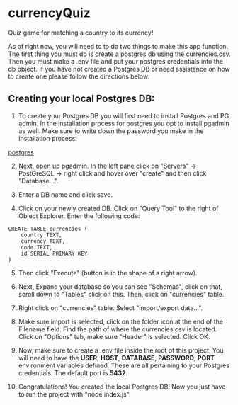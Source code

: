 # currencyQuiz
Quiz game for matching a country to its currency!

As of right now, you will need to to do two things to make this app function. The first thing you must do is create a postgres db using the currencies.csv. Then you must make a .env file and put your postgres credentials into the db object. If you have not created a Postgres DB or need assistance on how to create one please follow the directions below.

## Creating your local Postgres DB:

1. To create your Postgres DB you will first need to install Postgres and PG admin. In the installation process for postgres you opt to install pgadmin as well. Make sure to write down the password you make in the installation process!

[postgres](https://www.postgresql.org/download/)

2. Next, open up pgadmin. In the left pane click on "Servers" -> PostGreSQL <version no> -> right click and hover over "create" and then click "Database...".

3. Enter a DB name and click save.

4. Click on your newly created DB. Click on "Query Tool" to the right of Object Explorer. Enter the following code:

```
CREATE TABLE currencies (
	country TEXT,
	currency TEXT,
	code TEXT,
	id SERIAL PRIMARY KEY	
)
```

5. Then click "Execute" (button is in the shape of a right arrow).

6. Next, Expand your database so you can see "Schemas", click on that, scroll down to "Tables" click on this. Then, click on "currencies" table.

7. Right click on "currencies" table. Select "import/export data...".

8. Make sure import is selected, click on the folder icon at the end of the Filename field. Find the path of where the currencies.csv is located. Click on "Options" tab, make sure "Header" is selected. Click OK.

9. Now, make sure to create a .env file inside the root of this project. You will need to have the **USER**, **HOST**, **DATABASE**, **PASSWORD**, **PORT** environment variables defined. These are all pertaining to your Postgres credentials. The default port is **5432**.

10. Congratulations! You created the local Postgres DB! Now you just have to run the project with "node index.js"


